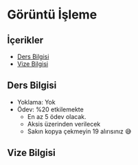 # Görüntü İşleme <!-- omit in toc -->

## İçerikler <!-- omit in toc -->

- [Ders Bilgisi](#ders-bilgisi)
- [Vize Bilgisi](#vize-bilgisi)

## Ders Bilgisi

- Yoklama: Yok
- Ödev: %20 etkilemekte
  - En az 5 ödev olacak.
  - Aksis üzerinden verilecek
  - Sakın kopya çekmeyin 19 alırısınız 😅

## Vize Bilgisi
